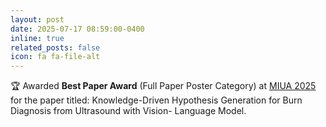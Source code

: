 ```yaml
---
layout: post
date: 2025-07-17 08:59:00-0400
inline: true
related_posts: false
icon: fa fa-file-alt
---
```


🏆 Awarded **Best Paper Award** (Full Paper Poster Category) at [MIUA 2025](https://conferences.leeds.ac.uk/miua/) for the paper titled: Knowledge-Driven Hypothesis Generation for Burn Diagnosis from Ultrasound with Vision- Language Model.
